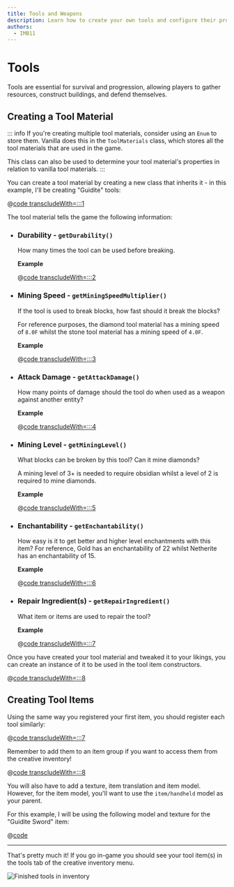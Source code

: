 ```yaml
---
title: Tools and Weapons
description: Learn how to create your own tools and configure their properties.
authors:
  - IMB11
---
```


# Tools

Tools are essential for survival and progression, allowing players to gather resources, construct buildings, and defend themselves.

## Creating a Tool Material

::: info
If you're creating multiple tool materials, consider using an `Enum` to store them. Vanilla does this in the `ToolMaterials` class, which stores all the tool materials that are used in the game.

This class can also be used to determine your tool material's properties in relation to vanilla tool materials.
:::

You can create a tool material by creating a new class that inherits it - in this example, I'll be creating "Guidite" tools:

@[code transcludeWith=:::1](@/reference/latest/src/main/java/com/example/docs/item/tool/GuiditeMaterial.java)

The tool material tells the game the following information:

- ### Durability - `getDurability()`

  How many times the tool can be used before breaking.

  **Example**

  @[code transcludeWith=:::2](@/reference/latest/src/main/java/com/example/docs/item/tool/GuiditeMaterial.java)

- ### Mining Speed - `getMiningSpeedMultiplier()`

    If the tool is used to break blocks, how fast should it break the blocks?

    For reference purposes, the diamond tool material has a mining speed of `8.0F` whilst the stone tool material has a mining speed of `4.0F`.

    **Example**

    @[code transcludeWith=:::3](@/reference/latest/src/main/java/com/example/docs/item/tool/GuiditeMaterial.java)

- ### Attack Damage - `getAttackDamage()`

    How many points of damage should the tool do when used as a weapon against another entity?

    **Example**

    @[code transcludeWith=:::4](@/reference/latest/src/main/java/com/example/docs/item/tool/GuiditeMaterial.java)

- ### Mining Level - `getMiningLevel()`

    What blocks can be broken by this tool? Can it mine diamonds?

    A mining level of 3+ is needed to require obsidian whilst a level of 2 is required to mine diamonds.

    **Example**

    @[code transcludeWith=:::5](@/reference/latest/src/main/java/com/example/docs/item/tool/GuiditeMaterial.java)

- ### Enchantability - `getEnchantability()`

    How easy is it to get better and higher level enchantments with this item? For reference, Gold has an enchantability of 22 whilst Netherite has an enchantability of 15.

    **Example**

    @[code transcludeWith=:::6](@/reference/latest/src/main/java/com/example/docs/item/tool/GuiditeMaterial.java)

- ### Repair Ingredient(s) - `getRepairIngredient()`

    What item or items are used to repair the tool?

    **Example**

    @[code transcludeWith=:::7](@/reference/latest/src/main/java/com/example/docs/item/tool/GuiditeMaterial.java)

Once you have created your tool material and tweaked it to your likings, you can create an instance of it to be used in the tool item constructors.

@[code transcludeWith=:::8](@/reference/latest/src/main/java/com/example/docs/item/tool/GuiditeMaterial.java)

## Creating Tool Items

Using the same way you registered your first item, you should register each tool similarly:

@[code transcludeWith=:::7](@/reference/latest/src/main/java/com/example/docs/item/ModItems.java)

Remember to add them to an item group if you want to access them from the creative inventory!

@[code transcludeWith=:::8](@/reference/latest/src/main/java/com/example/docs/item/ModItems.java)

You will also have to add a texture, item translation and item model. However, for the item model, you'll want to use the `item/handheld` model as your parent.

For this example, I will be using the following model and texture for the "Guidite Sword" item:

@[code](@/reference/latest/src/main/resources/assets/fabric-docs-reference/models/item/guidite_sword.json)

<DownloadEntry type="Texture" visualURL="/assets/develop/items/tools_0.png" downloadURL="/assets/develop/items/tools_0_small.png" />

---

That's pretty much it! If you go in-game you should see your tool item(s) in the tools tab of the creative inventory menu.

![Finished tools in inventory](/assets/develop/items/tools_1.png)
